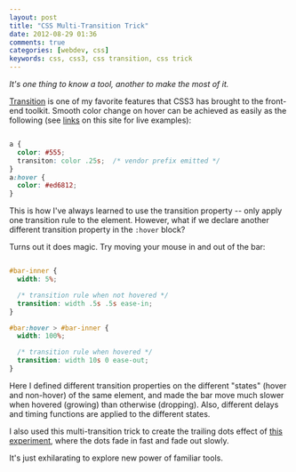 ```yaml
---
layout: post
title: "CSS Multi-Transition Trick"
date: 2012-08-29 01:36
comments: true
categories: [webdev, css]
keywords: css, css3, css transition, css trick
---
```


_It's one thing to know a tool, another to make the most of it._

[Transition](http://www.webdesignerdepot.com/2010/01/css-transitions-101/) is one of my favorite features that CSS3 has brought to the front-end toolkit. Smooth color change on hover can be achieved as easily as the following (see [links](#) on this site for live examples):

``` css Smooth hover color change (anchor)

a {
  color: #555;
  transiton: color .25s;  /* vendor prefix emitted */
}
a:hover {
  color: #ed6812;
}

```

This is how I've always learned to use the transition property -- only apply one transition rule to the element. However, what if we declare another different transition property in the `:hover` block?

Turns out it does magic. Try moving your mouse in and out of the bar:

<div id="multi-transition-demo-bar">
  <div id="multi-transition-demo-bar-inner"></div>
</div>

``` css Gentle-growing & rapid-dropping

#bar-inner {
  width: 5%;

  /* transition rule when not hovered */
  transition: width .5s .5s ease-in;
}

#bar:hover > #bar-inner {
  width: 100%;

  /* transition rule when hovered */
  transition: width 10s 0 ease-out;
}

```

Here I defined different transition properties on the different "states" (hover and non-hover) of the same element, and made the bar move much slower when hovered (growing) than otherwise (dropping). Also, different delays and timing functions are applied to the different states.

I also used this multi-transition trick to create the trailing dots effect of [this experiment](/lab/grid/), where the dots fade in fast and fade out slowly.

It's just exhilarating to explore new power of familiar tools.